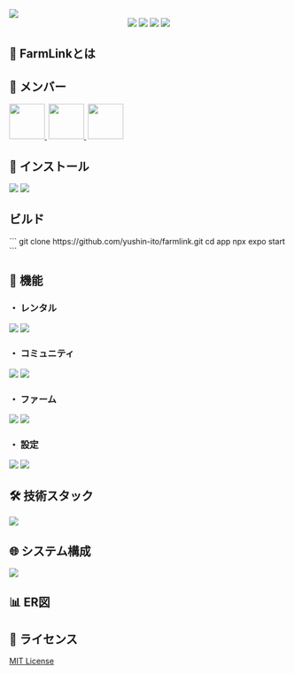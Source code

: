 <img src="./assets/header.png" >

<div align="center">
  <img src="https://img.shields.io/badge/platform-ios%20|%20android-red.svg">
  <img src="https://img.shields.io/github/stars/yushin-ito/farmlink?color=yellow">
  <img src="https://img.shields.io/github/commit-activity/t/yushin-ito/farmlink">
  <img src="https://img.shields.io/badge/license-MIT-green">
</div>

<h2>📝 FarmLinkとは</h2>

<h2>👀 メンバー</h2>
<a href="https://github.com/yushin-ito" style="padding-right: 3px">
  <img  src="https://avatars.githubusercontent.com/u/75526539?s=48&v=4" width="64px">
</a>
<a href="https://github.com/chibana-kit" style="padding-right: 3px">
  <img src="https://avatars.githubusercontent.com/u/108317630?v=4" width="64px">
</a>
<a href="https://github.com/r02i31" style="padding-right: 3px">
  <img src="https://avatars.githubusercontent.com/u/108317588?v=4" width="64px">
</a>

<h2>📱 インストール</h2>
<img src="./assets/light/install.png#gh-light-mode-only">
<img src="./assets/dark/install.png#gh-dark-mode-only">

<h2>ビルド</h2>
```
git clone https://github.com/yushin-ito/farmlink.git
cd app
npx expo start
```

<h2>🚀 機能</h2>
<h3>・ レンタル</h3>
<img src="./assets/light/rental.png#gh-light-mode-only" >
<img src="./assets/dark/rental.png#gh-dark-mode-only" >
<br>
<h3>・ コミュニティ</h3>
<img src="./assets/light/community.png#gh-light-mode-only" >
<img src="./assets/dark/community.png#gh-dark-mode-only" >
<br>
<h3>・ ファーム</h3>
<img src="./assets/light/farm.png#gh-light-mode-only" >
<img src="./assets/dark/farm.png#gh-dark-mode-only" >
<br>
<h3>・ 設定</h3>
<img src="./assets/light/setting.png#gh-light-mode-only" >
<img src="./assets/dark/setting.png#gh-dark-mode-only" >
<br>

<h2>🛠️ 技術スタック</h2>
<img src="./assets/technology.png">
<br>

<h2>🌐 システム構成</h2>
<img src="./assets/system.png">
<br>

<h2>📊 ER図</h2>

<h2>📜 ライセンス</h2>
<a href="https://github.com/yushin-ito/farmlink">MIT License<a>
